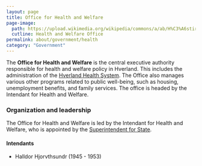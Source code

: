 ```yaml
---
layout: page
title: Office for Health and Welfare
page-image: 
  path: https://upload.wikimedia.org/wikipedia/commons/a/ab/H%C3%A6stir%C3%A9ttur_%C3%8Dslands_2018.jpg
  cutline: Health and Welfare Office
permalink: about/government/health
category: "Government"
---
```


The **Office for Health and Welfare** is the central executive authority responsible for health and welfare policy in Hverland. This includes the administration of the [Hverland Health System](/HUN/about/government/hp). The Office also manages various other programs related to public well-being, such as housing, unemployment benefits, and family services. The office is headed by the Intendant for Health and Welfare. 

### Organization and leadership

The Office for Health and Welfare is led by the Intendant for Health and Welfare, who is appointed by the [Superintendent for State](/HUN/about/government/superintendent). 

#### Intendants

* Halldor Hjorvthsundr (1945 - 1953)